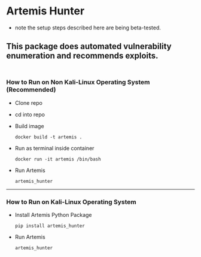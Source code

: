 # Artemis Hunter
* note the setup steps described here are being beta-tested.

## This package does automated vulnerability enumeration and recommends exploits.<br><br>

### How to Run on Non Kali-Linux Operating System (Recommended)
* Clone repo
* cd into repo
* Build image

    ```
    docker build -t artemis .
    ```
* Run as terminal inside container
  ```
  docker run -it artemis /bin/bash  
  ```

* Run Artemis

  ```
  artemis_hunter 
  ```
  
---  

### How to Run on Kali-Linux Operating System
* Install Artemis Python Package

    ```
    pip install artemis_hunter
    ```
* Run Artemis
  ```
  artemis_hunter 
  ```